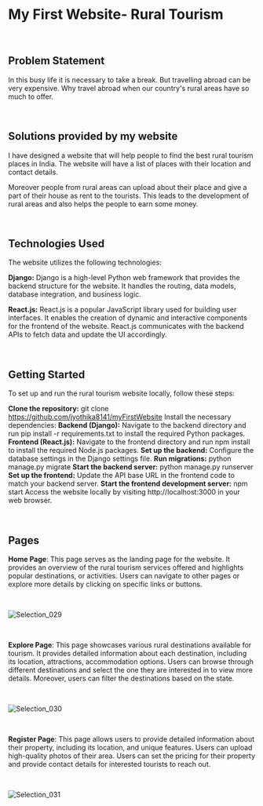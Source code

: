 # **My First Website- Rural Tourism**
<br>

## Problem Statement

In this busy life it is necessary to take a break. But travelling abroad can be very expensive. Why travel abroad when our country's rural areas have so much to offer. 

<br>

## Solutions provided by my website

I have designed a website that will help people to find the best rural tourism places in India. The website will have a list of places with their location and contact details. 

Moreover people from rural areas can upload about their place and give a part of their house as rent to the tourists. This leads to the development of rural areas and also helps the people to earn some money.

<br>


## Technologies Used

The website utilizes the following technologies:

<b>Django:</b> Django is a high-level Python web framework that provides the backend structure for the website. It handles the routing, data models, database integration, and business logic.

<b>React.js:</b> React.js is a popular JavaScript library used for building user interfaces. It enables the creation of dynamic and interactive components for the frontend of the website. React.js communicates with the backend APIs to fetch data and update the UI accordingly.

<br>

## Getting Started
To set up and run the rural tourism website locally, follow these steps:

<b>Clone the repository:</b> git clone https://github.com/jyothika8141/myFirstWebsite
Install the necessary dependencies:
<b>Backend (Django):</b> Navigate to the backend directory and run pip install -r requirements.txt to install the required Python packages.
<b>Frontend (React.js):</b> Navigate to the frontend directory and run npm install to install the required Node.js packages.
<b>Set up the backend:</b>
Configure the database settings in the Django settings file.
<b>Run migrations:</b> python manage.py migrate
<b>Start the backend server:</b> python manage.py runserver
<b>Set up the frontend:</b>
Update the API base URL in the frontend code to match your backend server.
<b>Start the frontend development server:</b> npm start
Access the website locally by visiting http://localhost:3000 in your web browser.

<br>

## Pages
<b>Home Page</b>: This page serves as the landing page for the website. It provides an overview of the rural tourism services offered and highlights popular destinations, or activities. Users can navigate to other pages or explore more details by clicking on specific links or buttons.

<br>

![Selection_029](https://github.com/jyothika8141/myFirstWebsite/assets/118593670/db67e1f5-95b8-453a-8cc8-b232801562f5)

<br>

<b>Explore Page</b>: This page showcases various rural destinations available for tourism. It provides detailed information about each destination, including its location, attractions, accommodation options. Users can browse through different destinations and select the one they are interested in to view more details. Moreover, users can filter the destinations based on the state.

<br>

![Selection_030](https://github.com/jyothika8141/myFirstWebsite/assets/118593670/5d81de64-fa0a-4160-a128-069bca87c3ef)

<br>

<b>Register Page</b>: This page allows users to provide detailed information about their property, including its location,  and unique features. Users can upload high-quality photos of their area. Users can set the pricing for their property and provide contact details for interested tourists to reach out. 

<br>

![Selection_031](https://github.com/jyothika8141/myFirstWebsite/assets/118593670/5aab593e-3ee2-436a-97f2-43000b51b683)

<br>

